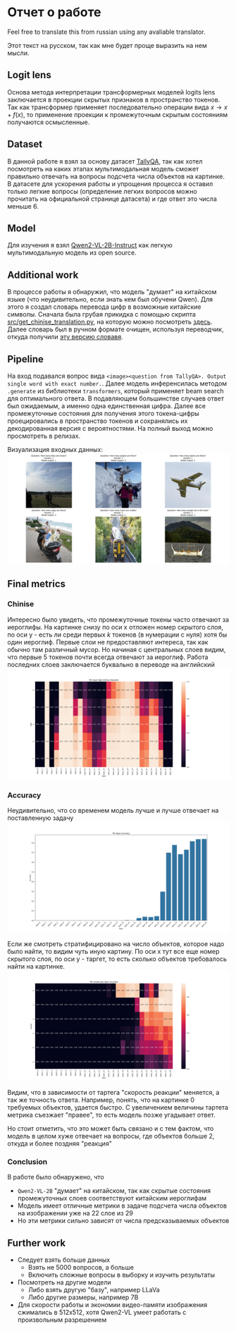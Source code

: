 # Отчет о работе

Feel free to translate this from russian using any avaliable translator.

Этот текст на русском, так как мне будет проще выразить на нем мысли. 

## Logit lens

Основа метода интерпретации трансформерных моделей logits lens заключается в проекции скрытых признаков в пространство токенов.
Так как трансформер применяет последовательно операции вида $x \to x + f(x)$, то применение проекции к промежуточным скрытым состояниям получаются осмысленные. 

## Dataset

В данной работе я взял за основу датасет [TallyQA](https://www.manojacharya.com/tallyqa.html), так как хотел посмотреть на каких этапах мультимодальная модель сможет правильно отвечать на вопросы подсчета числа объектов на картинке. В датасете для ускорения работы и упрощения процесса я оставил только легкие вопросы (определение легких вопросов можно прочитать на официальной странице датасета) и где ответ это числа меньше 6. 

## Model

Для изучения я взял [Qwen2-VL-2B-Instruct](https://huggingface.co/Qwen/Qwen2-VL-2B-Instruct) как легкую мультимодальную модель из open source. 

## Additional work

В процессе работы я обнаружил, что модель "думает" на китайском языке (что неудивительно, если знать кем был обучени Qwen). Для этого я создал словарь перевода цифр в возможные китайские символы. Сначала была грубая прикидка с помощью скрипта [src/get_chinise_translation.py](src/get_chinise_translation.py), на которую можно посмотреть [здесь](number_to_chinise.json). Далее словарь был в ручном формате очищен, используя переводчик, откуда получили [эту версию словавя](number_to_chinise_filtered.json).

## Pipeline

На вход подавался вопрос вида `<image><question from TallyQA>. Output single word with exact number.`. Далее модель инференсилась методом `.generate` из библиотеки `transformers`, который применяет beam search для оптимального ответа. В подавляющем большинстве случаев ответ был ожидаемым, а именно одна единственная цифра. Далее все промежуточные состояния для получения этого токена-цифры проецировались в пространство токенов и сохранялись их декодированная версия с вероятностями. На полный выход можно просмотреть в релизах. 

Визуализация входных данных:
![Example Showcase](figures/example_showcase.png)

## Final metrics

### Chinise 

Интересно было увидеть, что промежуточные токены часто отвечают за иероглифы. На картинке снизу по оси x отложен номер скрытого слоя, по оси y - есть ли среди первых $k$ токенов (в нумерации с нуля) хотя бы один иероглиф. Первые слои не предоставляют интереса, так как обычно там различный мусор. Но начиная с центральных слоев видим, что первые 5 токенов почти всегда отвечают за иероглиф. Работа последних слоев заключается буквально в переводе на английский 
![Chinise](figures/per_layer_topk_chinise_character.png)

### Accuracy

Неудивительно, что со временем модель лучше и лучше отвечает на поставленную задачу
![Accuracy Overwall](figures/per_layer_accuracy.png)

Если же смотреть стратифицировано на число объектов, которое надо было найти, то видим чуть иную картину. По оси x тут все еще номер скрытого слоя, по оси y - таргет, то есть сколько объектов требовалось найти на картинке.
![Accuracy Per Answer](figures/per_answer_per_layer_accuracy.png)

Видим, что в зависимости от тартега "скорость реакции" меняется, а так же точность ответа. Например, понять, что на картинке 0 требуемых объектов, удается быстро. С увеличением величины тартета метрика съезжает "правее", то есть модель позже угадывает ответ. 

Но стоит отметить, что это может быть связано и с тем фактом, что модель в целом хуже отвечает на вопросы, где объектов больше 2, откуда и более поздняя "реакция"

### Conclusion

В работе было обнаружено, что
- `Qwen2-VL-2B` "думает" на китайском, так как скрытые состояния промежуточных слоев соответствуют китайским иероглифам
- Модель имеет отличные метрики в задаче подсчета числа объектов на изображении уже на 22 слое из 29
- Но эти метрики сильно зависят от числа предсказываемых объектов

## Further work

- Следует взять больше данных
    - Взять не 5000 вопросов, а больше
    - Включить сложные вопросы в выборку и изучить результаты
- Посмотреть на другие модели
    - Либо взять другую "базу", например LLaVa
    - Либо другие размеры, например 7B
- Для скорости работы и экономии видео-памяти изображения сжимались в 512x512, хотя Qwen2-VL умеет работать с произвольным разрешением
